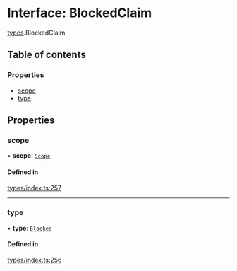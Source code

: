 # Interface: BlockedClaim

[types](../wiki/types).BlockedClaim

## Table of contents

### Properties

- [scope](../wiki/types.BlockedClaim#scope)
- [type](../wiki/types.BlockedClaim#type)

## Properties

### scope

• **scope**: [`Scope`](../wiki/types.Scope)

#### Defined in

[types/index.ts:257](https://github.com/PolymeshAssociation/polymesh-sdk/blob/339b7503/src/types/index.ts#L257)

___

### type

• **type**: [`Blocked`](../wiki/types.ClaimType#blocked)

#### Defined in

[types/index.ts:256](https://github.com/PolymeshAssociation/polymesh-sdk/blob/339b7503/src/types/index.ts#L256)

